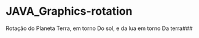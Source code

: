 # JAVA_Graphics-rotation



Rotação do Planeta Terra, em torno 
Do sol, e da lua em torno 
Da terra###
